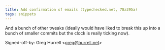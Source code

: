 ```yaml
---
title: Add confirmation of emails (typechecked.net, 78a395a)
tags: snippets
---
```


And a bunch of other tweaks (ideally would have liked to break this up into a bunch of smaller commits but the clock is really ticking now).

Signed-off-by: Greg Hurrell &lt;greg@hurrell.net&gt;

